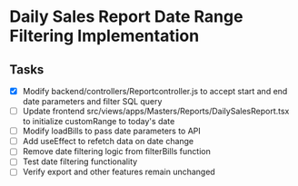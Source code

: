 # Daily Sales Report Date Range Filtering Implementation

## Tasks
- [x] Modify backend/controllers/Reportcontroller.js to accept start and end date parameters and filter SQL query
- [ ] Update frontend src/views/apps/Masters/Reports/DailySalesReport.tsx to initialize customRange to today's date
- [ ] Modify loadBills to pass date parameters to API
- [ ] Add useEffect to refetch data on date change
- [ ] Remove date filtering logic from filterBills function
- [ ] Test date filtering functionality
- [ ] Verify export and other features remain unchanged
